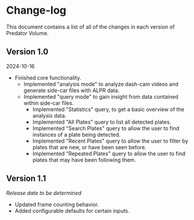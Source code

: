 # Change-log

This document contains a list of all of the changes in each version of Predator Volume.


## Version 1.0

2024-10-16

- Finished core functionality.
    - Implemented "analysis mode" to analyze dash-cam videos and generate side-car files with ALPR data.
    - Implemented "query mode" to gain insight from data contained within side-car files.
        - Implemented "Statistics" query, to get a basic overview of the analysis data.
        - Implemented "All Plates" query to list all detected plates.
        - Implemented "Search Plates" query to allow the user to find instances of a plate being detected.
        - Implemented "Recent Plates" query to allow the user to filter by plates that are new, or have been seen before.
        - Implemented "Repeated Plates" query to allow the user to find plates that may have been following them.

## Version 1.1

*Release date to be determined*

- Updated frame counting behavior.
- Added configurable defaults for certain inputs.
